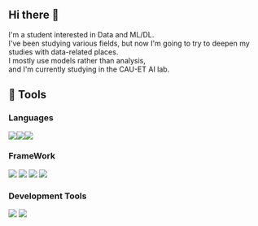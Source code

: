 ## Hi there 👋

I'm a student interested in Data and ML/DL.   
I've been studying various fields, but now I'm going to try to deepen my studies with data-related places.   
I mostly use models rather than analysis,   
and I'm currently studying in the CAU-ET AI lab.

## 🔧 Tools
### Languages
<img src="https://img.shields.io/badge/python-808080?style=for-the-badge&logo=python&logoColor=000000" /><img src="https://img.shields.io/badge/MySQL-808080?style=for-the-badge&logo=MySQL&logoColor=000000" /><img src="https://img.shields.io/badge/R-808080?style=for-the-badge&logo=R&logoColor=000000" />



### FrameWork
<img src="https://img.shields.io/badge/PyTorch-808080?style=for-the-badge&logo=PyTorch&logoColor=000000" />
<img src="https://img.shields.io/badge/scikit-learn-808080?style=for-the-badge&logo=scikit-learn&logoColor=000000" />
<img src="https://img.shields.io/badge/TensorFlow-808080?style=for-the-badge&logo=TensorFlow&logoColor=000000" />
<img src="https://img.shields.io/badge/Keras-808080?style=for-the-badge&logo=Keras&logoColor=000000" />

### Development Tools
<img src="https://img.shields.io/badge/VScode-808080?style=for-the-badge&logo=VScode&logoColor=000000" />
<img src="https://img.shields.io/badge/Anaconda-808080?style=for-the-badge&logo=Anaconda&logoColor=000000" />

<!--
**Noru-Kang/Noru-Kang** is a ✨ _special_ ✨ repository because its `README.md` (this file) appears on your GitHub profile.

Here are some ideas to get you started:

- 🔭 I’m currently working on ...
- 🌱 I’m currently learning ...
- 👯 I’m looking to collaborate on ...
- 🤔 I’m looking for help with ...
- 💬 Ask me about ...
- 📫 How to reach me: ...
- 😄 Pronouns: ...
- ⚡ Fun fact: ...
-->
